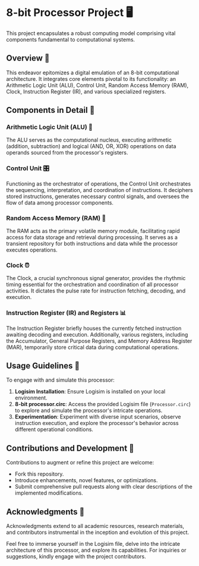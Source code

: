 # 8-bit Processor Project 🖥️

This project encapsulates a robust computing model comprising vital components fundamental to computational systems.

## Overview 🌟

This endeavor epitomizes a digital emulation of an 8-bit computational architecture. It integrates core elements pivotal to its functionality: an Arithmetic Logic Unit (ALU), Control Unit, Random Access Memory (RAM), Clock, Instruction Register (IR), and various specialized registers.

## Components in Detail 🧩

### Arithmetic Logic Unit (ALU) 🧮

The ALU serves as the computational nucleus, executing arithmetic (addition, subtraction) and logical (AND, OR, XOR) operations on data operands sourced from the processor's registers.

### Control Unit 🎛️

Functioning as the orchestrator of operations, the Control Unit orchestrates the sequencing, interpretation, and coordination of instructions. It deciphers stored instructions, generates necessary control signals, and oversees the flow of data among processor components.

### Random Access Memory (RAM) 📝

The RAM acts as the primary volatile memory module, facilitating rapid access for data storage and retrieval during processing. It serves as a transient repository for both instructions and data while the processor executes operations.

### Clock ⏰

The Clock, a crucial synchronous signal generator, provides the rhythmic timing essential for the orchestration and coordination of all processor activities. It dictates the pulse rate for instruction fetching, decoding, and execution.

### Instruction Register (IR) and Registers 📊

The Instruction Register briefly houses the currently fetched instruction awaiting decoding and execution. Additionally, various registers, including the Accumulator, General Purpose Registers, and Memory Address Register (MAR), temporarily store critical data during computational operations.

## Usage Guidelines 🚀

To engage with and simulate this processor:

1. **Logisim Installation**: Ensure Logisim is installed on your local environment.
2. **8-bit processor.circ**: Access the provided Logisim file (`Processor.circ`) to explore and simulate the processor's intricate operations.
3. **Experimentation**: Experiment with diverse input scenarios, observe instruction execution, and explore the processor's behavior across different operational conditions.

## Contributions and Development 🤝

Contributions to augment or refine this project are welcome:
- Fork this repository.
- Introduce enhancements, novel features, or optimizations.
- Submit comprehensive pull requests along with clear descriptions of the implemented modifications.

## Acknowledgments 🙏

Acknowledgments extend to all academic resources, research materials, and contributors instrumental in the inception and evolution of this project.

Feel free to immerse yourself in the Logisim file, delve into the intricate architecture of this processor, and explore its capabilities. For inquiries or suggestions, kindly engage with the project contributors.

